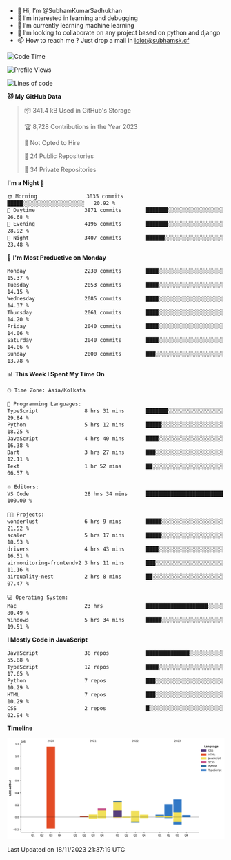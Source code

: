 - 👋 Hi, I’m @SubhamKumarSadhukhan
- 👀 I’m interested in learning and debugging
- 🌱 I’m currently learning machine learning
- 💞️ I’m looking to collaborate on any project based on python and django
- 📫 How to reach me ?
      Just drop a mail in idiot@subhamsk.cf

<!---
SubhamKumarSadhukhan/SubhamKumarSadhukhan is a ✨ special ✨ repository because its `README.md` (this file) appears on your GitHub profile.
You can click the Preview link to take a look at your changes.
--->


<!--START_SECTION:waka-->
![Code Time](http://img.shields.io/badge/Code%20Time-1%2C685%20hrs%204%20mins-blue)

![Profile Views](http://img.shields.io/badge/Profile%20Views-0-blue)

![Lines of code](https://img.shields.io/badge/From%20Hello%20World%20I%27ve%20Written-2.3%20million%20lines%20of%20code-blue)

**🐱 My GitHub Data** 

> 📦 341.4 kB Used in GitHub's Storage 
 > 
> 🏆 8,728 Contributions in the Year 2023
 > 
> 🚫 Not Opted to Hire
 > 
> 📜 24 Public Repositories 
 > 
> 🔑 34 Private Repositories 
 > 
**I'm a Night 🦉** 

```text
🌞 Morning                3035 commits        █████░░░░░░░░░░░░░░░░░░░░   20.92 % 
🌆 Daytime                3871 commits        ███████░░░░░░░░░░░░░░░░░░   26.68 % 
🌃 Evening                4196 commits        ███████░░░░░░░░░░░░░░░░░░   28.92 % 
🌙 Night                  3407 commits        ██████░░░░░░░░░░░░░░░░░░░   23.48 % 
```
📅 **I'm Most Productive on Monday** 

```text
Monday                   2230 commits        ████░░░░░░░░░░░░░░░░░░░░░   15.37 % 
Tuesday                  2053 commits        ████░░░░░░░░░░░░░░░░░░░░░   14.15 % 
Wednesday                2085 commits        ████░░░░░░░░░░░░░░░░░░░░░   14.37 % 
Thursday                 2061 commits        ████░░░░░░░░░░░░░░░░░░░░░   14.20 % 
Friday                   2040 commits        ████░░░░░░░░░░░░░░░░░░░░░   14.06 % 
Saturday                 2040 commits        ████░░░░░░░░░░░░░░░░░░░░░   14.06 % 
Sunday                   2000 commits        ███░░░░░░░░░░░░░░░░░░░░░░   13.78 % 
```


📊 **This Week I Spent My Time On** 

```text
🕑︎ Time Zone: Asia/Kolkata

💬 Programming Languages: 
TypeScript               8 hrs 31 mins       ███████░░░░░░░░░░░░░░░░░░   29.84 % 
Python                   5 hrs 12 mins       █████░░░░░░░░░░░░░░░░░░░░   18.25 % 
JavaScript               4 hrs 40 mins       ████░░░░░░░░░░░░░░░░░░░░░   16.38 % 
Dart                     3 hrs 27 mins       ███░░░░░░░░░░░░░░░░░░░░░░   12.11 % 
Text                     1 hr 52 mins        ██░░░░░░░░░░░░░░░░░░░░░░░   06.57 % 

🔥 Editors: 
VS Code                  28 hrs 34 mins      █████████████████████████   100.00 % 

🐱‍💻 Projects: 
wonderlust               6 hrs 9 mins        █████░░░░░░░░░░░░░░░░░░░░   21.52 % 
scaler                   5 hrs 17 mins       █████░░░░░░░░░░░░░░░░░░░░   18.53 % 
drivers                  4 hrs 43 mins       ████░░░░░░░░░░░░░░░░░░░░░   16.51 % 
airmonitoring-frontendv2 3 hrs 11 mins       ███░░░░░░░░░░░░░░░░░░░░░░   11.16 % 
airquality-nest          2 hrs 8 mins        ██░░░░░░░░░░░░░░░░░░░░░░░   07.47 % 

💻 Operating System: 
Mac                      23 hrs              ████████████████████░░░░░   80.49 % 
Windows                  5 hrs 34 mins       █████░░░░░░░░░░░░░░░░░░░░   19.51 % 
```

**I Mostly Code in JavaScript** 

```text
JavaScript               38 repos            ██████████████░░░░░░░░░░░   55.88 % 
TypeScript               12 repos            ████░░░░░░░░░░░░░░░░░░░░░   17.65 % 
Python                   7 repos             ███░░░░░░░░░░░░░░░░░░░░░░   10.29 % 
HTML                     7 repos             ███░░░░░░░░░░░░░░░░░░░░░░   10.29 % 
CSS                      2 repos             █░░░░░░░░░░░░░░░░░░░░░░░░   02.94 % 
```



**Timeline**

![Lines of Code chart](https://raw.githubusercontent.com/SubhamKumarSadhukhan/SubhamKumarSadhukhan/main/assets/bar_graph.png)


 Last Updated on 18/11/2023 21:37:19 UTC
<!--END_SECTION:waka-->
